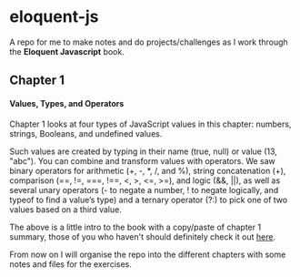 # eloquent-js

A repo for me to make notes and do projects/challenges as I work through the **Eloquent Javascript** book.

## Chapter 1

#### Values, Types, and Operators

Chapter 1 looks at four types of JavaScript values in this chapter: numbers, strings, Booleans, and undefined values.

Such values are created by typing in their name (true, null) or value (13, "abc"). You can combine and transform values with operators. We saw binary operators for arithmetic (+, -, \*, /, and %), string concatenation (+), comparison (==, !=, ===, !==, <, >, <=, >=), and logic (&&, ||), as well as several unary operators (- to negate a number, ! to negate logically, and typeof to find a value’s type) and a ternary operator (?:) to pick one of two values based on a third value.

The above is a little intro to the book with a copy/paste of chapter 1 summary, those of you who haven't should definitely check it out [here](https://eloquentjavascript.net/).

From now on I will organise the repo into the different chapters with some notes and files for the exercises.
